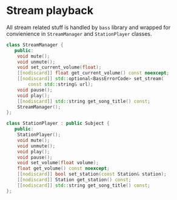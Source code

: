 # Stream playback
All stream related stuff is handled by `bass` library and
wrapped for convienience in `StreamManager` and
`StationPlayer` classes.


```c++
class StreamManager {
   public:
    void mute();
    void unmute();
    void set_current_volume(float);
    [[nodiscard]] float get_current_volume() const noexcept;
    [[nodiscard]] std::optional<BassErrorCode> set_stream(
        const std::string& url);
    void pause();
    void play();
    [[nodiscard]] std::string get_song_title() const;
    StreamManager();
};

class StationPlayer : public Subject {
   public:
    StationPlayer();
    void mute();
    void unmute();
    void play();
    void pause();
    void set_volume(float volume);
    float get_volume() const noexcept;
    [[nodiscard]] bool set_station(const Station& station);
    [[nodiscard]] Station get_station() const;
    [[nodiscard]] std::string get_song_title() const;
};
```